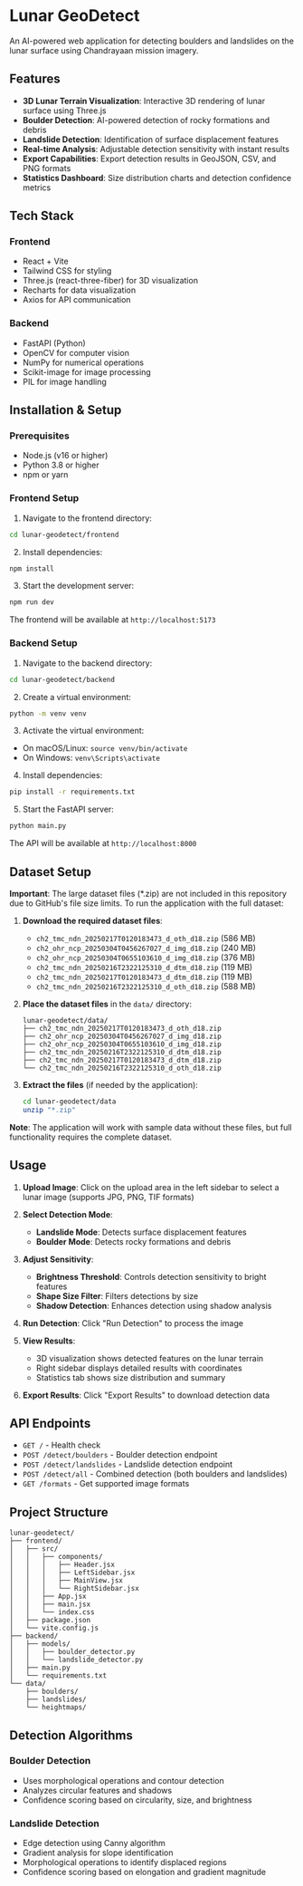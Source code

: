 # Lunar GeoDetect 

An AI-powered web application for detecting boulders and landslides on the lunar surface using Chandrayaan mission imagery.

## Features

- **3D Lunar Terrain Visualization**: Interactive 3D rendering of lunar surface using Three.js
- **Boulder Detection**: AI-powered detection of rocky formations and debris
- **Landslide Detection**: Identification of surface displacement features
- **Real-time Analysis**: Adjustable detection sensitivity with instant results
- **Export Capabilities**: Export detection results in GeoJSON, CSV, and PNG formats
- **Statistics Dashboard**: Size distribution charts and detection confidence metrics

## Tech Stack

### Frontend
- React + Vite
- Tailwind CSS for styling
- Three.js (react-three-fiber) for 3D visualization
- Recharts for data visualization
- Axios for API communication

### Backend
- FastAPI (Python)
- OpenCV for computer vision
- NumPy for numerical operations
- Scikit-image for image processing
- PIL for image handling

## Installation & Setup

### Prerequisites
- Node.js (v16 or higher)
- Python 3.8 or higher
- npm or yarn

### Frontend Setup

1. Navigate to the frontend directory:
```bash
cd lunar-geodetect/frontend
```

2. Install dependencies:
```bash
npm install
```

3. Start the development server:
```bash
npm run dev
```

The frontend will be available at `http://localhost:5173`

### Backend Setup

1. Navigate to the backend directory:
```bash
cd lunar-geodetect/backend
```

2. Create a virtual environment:
```bash
python -m venv venv
```

3. Activate the virtual environment:
- On macOS/Linux: `source venv/bin/activate`
- On Windows: `venv\Scripts\activate`

4. Install dependencies:
```bash
pip install -r requirements.txt
```

5. Start the FastAPI server:
```bash
python main.py
```

The API will be available at `http://localhost:8000`

## Dataset Setup

**Important**: The large dataset files (*.zip) are not included in this repository due to GitHub's file size limits. To run the application with the full dataset:

1. **Download the required dataset files**:
   - `ch2_tmc_ndn_20250217T0120183473_d_oth_d18.zip` (586 MB)
   - `ch2_ohr_ncp_20250304T0456267027_d_img_d18.zip` (240 MB)  
   - `ch2_ohr_ncp_20250304T0655103610_d_img_d18.zip` (376 MB)
   - `ch2_tmc_ndn_20250216T2322125310_d_dtm_d18.zip` (119 MB)
   - `ch2_tmc_ndn_20250217T0120183473_d_dtm_d18.zip` (119 MB)
   - `ch2_tmc_ndn_20250216T2322125310_d_oth_d18.zip` (588 MB)

2. **Place the dataset files** in the `data/` directory:
   ```
   lunar-geodetect/data/
   ├── ch2_tmc_ndn_20250217T0120183473_d_oth_d18.zip
   ├── ch2_ohr_ncp_20250304T0456267027_d_img_d18.zip
   ├── ch2_ohr_ncp_20250304T0655103610_d_img_d18.zip
   ├── ch2_tmc_ndn_20250216T2322125310_d_dtm_d18.zip
   ├── ch2_tmc_ndn_20250217T0120183473_d_dtm_d18.zip
   └── ch2_tmc_ndn_20250216T2322125310_d_oth_d18.zip
   ```

3. **Extract the files** (if needed by the application):
   ```bash
   cd lunar-geodetect/data
   unzip "*.zip"
   ```

**Note**: The application will work with sample data without these files, but full functionality requires the complete dataset.

## Usage

1. **Upload Image**: Click on the upload area in the left sidebar to select a lunar image (supports JPG, PNG, TIF formats)

2. **Select Detection Mode**: 
   - **Landslide Mode**: Detects surface displacement features
   - **Boulder Mode**: Detects rocky formations and debris

3. **Adjust Sensitivity**:
   - **Brightness Threshold**: Controls detection sensitivity to bright features
   - **Shape Size Filter**: Filters detections by size
   - **Shadow Detection**: Enhances detection using shadow analysis

4. **Run Detection**: Click "Run Detection" to process the image

5. **View Results**: 
   - 3D visualization shows detected features on the lunar terrain
   - Right sidebar displays detailed results with coordinates
   - Statistics tab shows size distribution and summary

6. **Export Results**: Click "Export Results" to download detection data

## API Endpoints

- `GET /` - Health check
- `POST /detect/boulders` - Boulder detection endpoint
- `POST /detect/landslides` - Landslide detection endpoint
- `POST /detect/all` - Combined detection (both boulders and landslides)
- `GET /formats` - Get supported image formats

## Project Structure

```
lunar-geodetect/
├── frontend/
│   ├── src/
│   │   ├── components/
│   │   │   ├── Header.jsx
│   │   │   ├── LeftSidebar.jsx
│   │   │   ├── MainView.jsx
│   │   │   └── RightSidebar.jsx
│   │   ├── App.jsx
│   │   ├── main.jsx
│   │   └── index.css
│   ├── package.json
│   └── vite.config.js
├── backend/
│   ├── models/
│   │   ├── boulder_detector.py
│   │   └── landslide_detector.py
│   ├── main.py
│   └── requirements.txt
└── data/
    ├── boulders/
    ├── landslides/
    └── heightmaps/
```

## Detection Algorithms

### Boulder Detection
- Uses morphological operations and contour detection
- Analyzes circular features and shadows
- Confidence scoring based on circularity, size, and brightness

### Landslide Detection
- Edge detection using Canny algorithm
- Gradient analysis for slope identification
- Morphological operations to identify displaced regions
- Confidence scoring based on elongation and gradient magnitude

